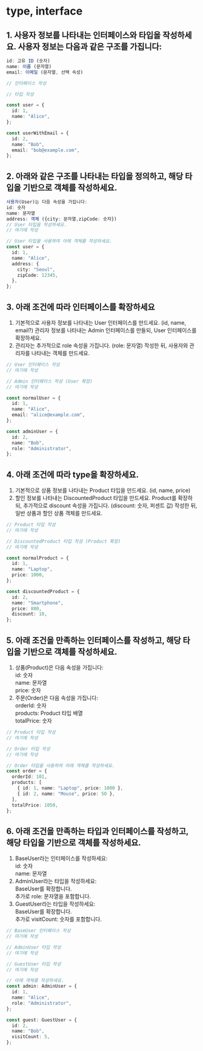 # type, interface

## 1. 사용자 정보를 나타내는 인터페이스와 타입을 작성하세요. 사용자 정보는 다음과 같은 구조를 가집니다:

```ts
id: 고유 ID (숫자)
name: 이름 (문자열)
email: 이메일 (문자열, 선택 속성)

// 인터페이스 작성

// 타입 작성

const user = {
  id: 1,
  name: "Alice",
};

const userWithEmail = {
  id: 2,
  name: "Bob",
  email: "bob@example.com",
};
```

## 2. 아래와 같은 구조를 나타내는 타입을 정의하고, 해당 타입을 기반으로 객체를 작성하세요.

```ts
사용자(User)는 다음 속성을 가집니다:
id: 숫자
name: 문자열
address: 객체 ({city: 문자열,zipCode: 숫자})
// User 타입을 작성하세요.
// 여기에 작성

// User 타입을 사용하여 아래 객체를 작성하세요.
const user = {
  id: 1,
  name: "Alice",
  address: {
    city: "Seoul",
    zipCode: 12345,
  },
};
```

## 3. 아래 조건에 따라 인터페이스를 확장하세요

1. 기본적으로 사용자 정보를 나타내는 User 인터페이스를 만드세요. (id, name, email?)
   관리자 정보를 나타내는 Admin 인터페이스를 만들되, User 인터페이스를 확장하세요.
2. 관리자는 추가적으로 role 속성을 가집니다. (role: 문자열)
   작성한 뒤, 사용자와 관리자를 나타내는 객체를 만드세요.

```ts
// User 인터페이스 작성
// 여기에 작성

// Admin 인터페이스 작성 (User 확장)
// 여기에 작성

const normalUser = {
  id: 1,
  name: "Alice",
  email: "alice@example.com",
};

const adminUser = {
  id: 2,
  name: "Bob",
  role: "Administrator",
};
```

## 4. 아래 조건에 따라 type을 확장하세요.

1. 기본적으로 상품 정보를 나타내는 Product 타입을 만드세요. (id, name, price)
2. 할인 정보를 나타내는 DiscountedProduct 타입을 만드세요. Product를 확장하되, 추가적으로 discount 속성을 가집니다. (discount: 숫자, 퍼센트 값)
   작성한 뒤, 일반 상품과 할인 상품 객체를 만드세요.

```ts
// Product 타입 작성
// 여기에 작성

// DiscountedProduct 타입 작성 (Product 확장)
// 여기에 작성

const normalProduct = {
  id: 1,
  name: "Laptop",
  price: 1000,
};

const discountedProduct = {
  id: 2,
  name: "Smartphone",
  price: 800,
  discount: 10,
};
```

## 5. 아래 조건을 만족하는 인터페이스를 작성하고, 해당 타입을 기반으로 객체를 작성하세요.

1. 상품(Product)은 다음 속성을 가집니다:  
   id: 숫자  
   name: 문자열  
   price: 숫자
2. 주문(Order)은 다음 속성을 가집니다:  
   orderId: 숫자  
   products: Product 타입 배열  
   totalPrice: 숫자

```ts
// Product 타입 작성
// 여기에 작성

// Order 타입 작성
// 여기에 작성

// Order 타입을 사용하여 아래 객체를 작성하세요.
const order = {
  orderId: 101,
  products: [
    { id: 1, name: "Laptop", price: 1000 },
    { id: 2, name: "Mouse", price: 50 },
  ],
  totalPrice: 1050,
};
```

## 6. 아래 조건을 만족하는 타입과 인터페이스를 작성하고, 해당 타입을 기반으로 객체를 작성하세요.

1. BaseUser라는 인터페이스를 작성하세요:  
   id: 숫자  
   name: 문자열
2. AdminUser라는 타입을 작성하세요:  
   BaseUser를 확장합니다.  
   추가로 role: 문자열을 포함합니다.
3. GuestUser라는 타입을 작성하세요:  
   BaseUser를 확장합니다.  
   추가로 visitCount: 숫자를 포함합니다.

```ts
// BaseUser 인터페이스 작성
// 여기에 작성

// AdminUser 타입 작성
// 여기에 작성

// GuestUser 타입 작성
// 여기에 작성

// 아래 객체를 작성하세요.
const admin: AdminUser = {
  id: 1,
  name: "Alice",
  role: "Administrator",
};

const guest: GuestUser = {
  id: 2,
  name: "Bob",
  visitCount: 5,
};
```
